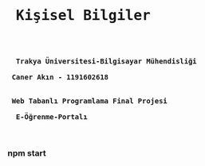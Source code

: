 <pre>
<b> 
  <h1> <br> Kişisel Bilgiler </br>  </h1>
  Trakya Üniversitesi-Bilgisayar Mühendisliği 
  <br> Caner Akın - 1191602618 </br> 
  <br> Web Tabanlı Programlama Final Projesi </br> 
  E-Öğrenme-Portalı  
  
</b>
</pre>

### npm start
